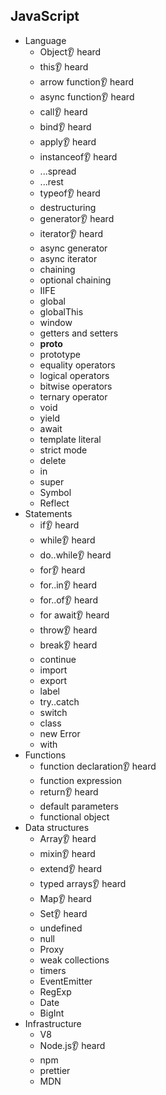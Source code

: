 ## JavaScript

- Language
  - Object👂 heard
  - this👂 heard
  - arrow function👂 heard
  - async function👂 heard
  - call👂 heard
  - bind👂 heard
  - apply👂 heard
  - instanceof👂 heard
  - ...spread
  - ...rest
  - typeof👂 heard
  - destructuring
  - generator👂 heard
  - iterator👂 heard
  - async generator
  - async iterator
  - chaining
  - optional chaining
  - IIFE
  - global
  - globalThis
  - window
  - getters and setters
  - __proto__
  - prototype
  - equality operators
  - logical operators
  - bitwise operators
  - ternary operator
  - void
  - yield
  - await
  - template literal
  - strict mode
  - delete
  - in
  - super
  - Symbol
  - Reflect
- Statements
  - if👂 heard
  - while👂 heard
  - do..while👂 heard
  - for👂 heard
  - for..in👂 heard
  - for..of👂 heard
  - for await👂 heard
  - throw👂 heard
  - break👂 heard
  - continue
  - import
  - export
  - label
  - try..catch
  - switch
  - class
  - new Error
  - with
- Functions
  - function declaration👂 heard
  - function expression
  - return👂 heard
  - default parameters
  - functional object
- Data structures
  - Array👂 heard
  - mixin👂 heard
  - extend👂 heard
  - typed arrays👂 heard
  - Map👂 heard
  - Set👂 heard
  - undefined
  - null
  - Proxy
  - weak collections
  - timers
  - EventEmitter
  - RegExp
  - Date
  - BigInt
- Infrastructure
  - V8
  - Node.js👂 heard
  - npm
  - prettier
  - MDN
